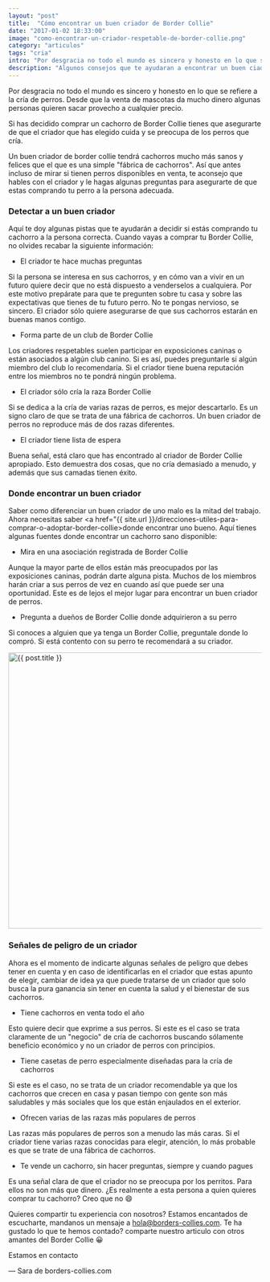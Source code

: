```yaml
---
layout: "post"
title:  "Cómo encontrar un buen criador de Border Collie"
date: "2017-01-02 18:33:00"
image: "como-encontrar-un-criador-respetable-de-border-collie.png"
category: "articulos"
tags: "cria"
intro: "Por desgracia no todo el mundo es sincero y honesto en lo que se refiere a la cría de perros. Desde que la venta de..."
description: "Algunos consejos que te ayudaran a encontrar un buen ciador de Border Collie"
---
```


Por desgracia no todo el mundo es sincero y honesto en lo que se refiere a la cría de perros. Desde que la venta de  mascotas  da mucho dinero algunas personas quieren sacar provecho a cualquier precio.

Si has decidido comprar un cachorro de Border Collie tienes que asegurarte de que el criador que has elegido cuida y se preocupa de los perros que cría.

Un buen criador de border collie tendrá cachorros mucho más sanos y felices que el que es una simple "fábrica de cachorros". Así que antes incluso de mirar si tienen perros disponibles en venta, te aconsejo que hables con el criador y le hagas algunas preguntas para asegurarte de que estas comprando tu perro a la persona adecuada.

<h3>Detectar a un buen criador</h3>

Aquí te doy algunas pistas que te ayudarán a decidir si estás comprando tu cachorro a la persona correcta. Cuando vayas a comprar tu Border Collie, no olvides recabar la siguiente información:

- El criador te hace muchas preguntas

Si la persona se interesa en sus cachorros, y en cómo van a vivir  en un futuro quiere decir que no está dispuesto a venderselos a cualquiera.  Por este motivo prepárate para que te pregunten sobre tu casa y sobre las expectativas  que tienes de tu futuro perro. No te pongas nervioso, se sincero. El criador sólo quiere asegurarse de que sus cachorros estarán en buenas manos contigo.

- Forma parte de un club de Border Collie

Los criadores respetables suelen participar en exposiciones caninas o están asociados a algún club canino. Si es así, puedes preguntarle si algún miembro del club lo recomendaría. Si el criador tiene buena reputación entre los miembros no te pondrá ningún problema.

- El criador sólo cría la raza Border Collie

Si se dedica a la cría de varias razas de perros, es mejor descartarlo. Es un signo claro de que se trata de una fábrica de cachorros. Un buen criador de perros no reproduce más de dos razas diferentes.

- El criador tiene lista de espera

Buena señal, está claro que has encontrado al criador de Border Collie apropiado. Esto demuestra dos cosas, que no cría demasiado a menudo, y además que sus camadas tienen éxito.

<h3>Donde encontrar un buen criador</h3>

Saber como diferenciar un buen criador de uno malo es la mitad del trabajo. Ahora necesitas saber <a href="{{ site.url }}/direcciones-utiles-para-comprar-o-adoptar-border-collie>donde encontrar uno bueno</a>. Aquí tienes algunas fuentes donde encontrar un cachorro sano disponible:  

- Mira en una asociación registrada de Border Collie

Aunque la mayor parte de ellos están más preocupados por las exposiciones caninas, podrán darte alguna pista. Muchos de los miembros harán criar a sus perros de vez en cuando así que puede ser una oportunidad. Este es de lejos el mejor lugar para encontrar un buen criador de perros.

- Pregunta a dueños de Border Collie donde adquirieron a su perro

Si conoces a alguien que ya tenga un Border Collie, preguntale donde lo compró. Si está contento con su perro te recomendará a su criador.

<div class="text-center">
<img src= "{{site.url}}/assets/img/articulos/como-encontrar-un-criador-respetable-de-border-collie-2.jpg" width="550" height="auto" alt="{{ post.title }}">
</div>

<h3>Señales de peligro de un criador</h3>

Ahora es el momento de indicarte algunas señales de peligro que debes tener en cuenta y en caso de identificarlas en el criador que estas apunto de elegir, cambiar de idea ya que puede tratarse de un criador que solo busca la pura ganancia sin tener en cuenta la salud y el bienestar de sus cachorros.

- Tiene cachorros en venta todo el año

Esto quiere decir que exprime a sus perros. Si este es el caso se trata claramente de un "negocio" de cría de cachorros buscando sólamente beneficio económico y no un criador de perros con principios.

- Tiene casetas de perro especialmente diseñadas para la cría de cachorros

Si este es el caso, no se trata de un criador recomendable  ya que los cachorros que crecen en casa y pasan tiempo con gente son más saludables y más sociales que los que están enjaulados en el exterior.

- Ofrecen varias de las razas más populares de perros

Las razas más populares de perros son a menudo las más caras. Si el criador tiene varias razas conocidas para elegir, atención, lo más probable es que se trate de una fábrica de cachorros.

- Te vende un cachorro, sin hacer preguntas, siempre y cuando pagues

Es una señal clara  de que el criador no se preocupa por los perritos. Para ellos no son más que dinero. ¿Es realmente a esta  persona a quien quieres comprar tu cachorro? Creo que no 😄

Quieres compartir tu experiencia con nosotros? Estamos encantados de escucharte, mandanos un mensaje a hola@borders-collies.com.
Te ha gustado lo que te hemos contado? comparte nuestro articulo con otros amantes del Border Collie 😀

Estamos en contacto

— Sara de borders-collies.com
